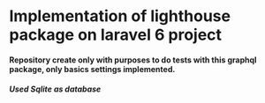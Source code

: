 # Implementation of lighthouse package on laravel 6 project #

#### Repository create only with purposes to do tests with this graphql package, only basics settings implemented. ####

##### Used Sqlite as database #####
